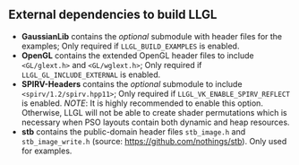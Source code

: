 External dependencies to build LLGL
-----------------------------------

* **GaussianLib** contains the *optional* submodule with header files for the examples; Only required if `LLGL_BUILD_EXAMPLES` is enabled.
* **OpenGL** contains the extended OpenGL header files to include `<GL/glext.h>` and `<GL/wglext.h>`; Only required if `LLGL_GL_INCLUDE_EXTERNAL` is enabled.
* **SPIRV-Headers** contains the *optional* submodule to include `<spirv/1.2/spirv.hpp11>`; Only required if `LLGL_VK_ENABLE_SPIRV_REFLECT` is enabled.
  *NOTE*: It is highly recommended to enable this option. Otherwise, LLGL will not be able to create shader permutations which is necessary when PSO layouts contain both dynamic and heap resources.
* **stb** contains the public-domain header files `stb_image.h` and `stb_image_write.h` (source: https://github.com/nothings/stb). Only used for examples.

